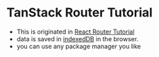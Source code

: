# TanStack Router Tutorial
- This is originated in [React Router Tutorial](https://reactrouter.com/en/main/start/tutorial)
- data is saved in [indexedDB](https://dev.to/armstrong2035/9-differences-between-indexeddb-and-localstorage-30ai) in the browser.
- you can use any package manager you like
